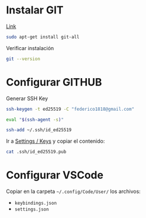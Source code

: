 # Instalar GIT

[Link](https://git-scm.com/book/en/v2/Getting-Started-Installing-Git)

```sh
sudo apt-get install git-all
```

Verificar instalación

```sh
git --version
```

# Configurar GITHUB

Generar SSH Key

```sh
ssh-keygen -t ed25519 -C "federico1818@gmail.com"
```

```sh
eval "$(ssh-agent -s)"
```

```sh
ssh-add ~/.ssh/id_ed25519
```

Ir a [Settings / Keys](https://github.com/settings/keys) y copiar el contenido:

```sh
cat .ssh/id_ed25519.pub
```

# Configurar VSCode

Copiar en la carpeta ```~/.config/Code/User/``` los archivos:
* ```keybindings.json``` 
* ```settings.json```